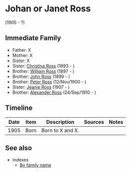 ﻿---
layout: person
subject_key: i18017632
permalink: /people/i18017632
---

# Johan or Janet Ross
(1905 - ?)

## Immediate Family

* Father: X
* Mother: X
* Sister: X
* Sister: [Christina Ross](./@10478196@-christina-ross-b1893-d.md) (1893 - )
* Brother: [William Ross](./@21369571@-william-ross-b1897-d.md) (1897 - )
* Brother: [John Ross](./@35298145@-john-ross-b1899-d.md) (1899 - )
* Brother: [Peter Ross](./@67099773@-peter-ross-b1900-11-12-d.md) (12/Nov/1900 - )
* Sister: [Jeanie Ross](./@71751658@-jeanie-ross-b1907-d.md) (1907 - )
* Brother: [Alexander Ross](./@52064896@-alexander-ross-b1910-9-24-d.md) (24/Sep/1910 - )

## Timeline

Date | Item | Description | Sources | Notes
---|---|---|---|---
1905 | Born | Born to X and X. |  | 


## See also

- Indexes
  - [By family name](../index-by-family-name.md)
